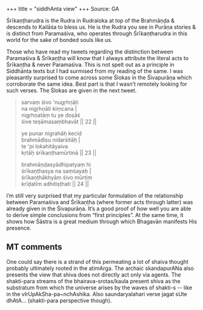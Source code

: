 +++
title = "siddhAnta view"
+++
Source: GA

Śrīkaṇṭharudra is the Rudra in Rudraloka at top of the Brahmāṇḍa & descends to Kailāśa to bless us. He is the Rudra you see in Purāṇa stories & is distinct from Paramaśiva, who operates through Śrīkaṇṭharudra in this world for the sake of bonded souls like us.

Those who have read my tweets regarding the distinction between Paramaśiva & Śrīkaṇṭha will know that I always attribute the literal acts to Śrīkaṇṭha & never Paramaśiva. This is not spelt out as a principle in Siddhānta texts but I had surmised from my reading of the same. I was pleasantly surprised to come across some Ślokas in the Śivapurāṇa which corroborate the same idea. Best part is that I wasn’t remotely looking for such verses. The Ślokas are given in the next tweet.

> sarvaṃ śivo 'nugṛhṇāti  
> na nigṛhṇāti kiṃcana |  
> nigṛhṇatāṃ tu ye doṣāś  
> śive teṣāmasaṃbhavāt || 22 ||
>
> ye punar nigrahāḥ kecid  
> brahmādiṣu nidarśitāḥ |  
> te 'pi lokahitāyaiva  
> kṛtāḥ śrīkaṇṭhamūrtinā || 23 ||
> 
> brahmāṇḍasyādhipatyaṃ hi  
> śrīkaṇṭhasya na saṃśayaḥ |  
> śrīkaṇṭhākhyāṃ śivo mūrtiṃ  
> krīḍatīm adhitiṣṭhati || 24 ||

I’m still very surprised that my particular formulation of the relationship between Paramaśiva and Śrīkaṇṭha (where former acts through latter) was already given in the Śivapurāṇa. It’s a good proof of how well you are able to derive simple conclusions from “first principles”. At the same time, it shows how Śāstra is a great medium through which Bhagavān manifests His presence. 

## MT comments

One could say there is a strand of this permeating a lot of shaiva thought probably ultimately rooted in the atimArga. The archaic skandapurANa also presents the view that shiva does not directly act only via agents. The shakti-para streams of the bhairava-srotas/kaula present shiva as the substratum from which the universe arises by the waves of shakti-s  -- like in the vIrUpAkSha-pa~nchAshika. Also saundaryalahari  verse jagat sUte dhAtA... (shakti-para perspective though).